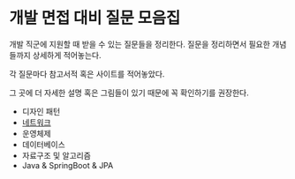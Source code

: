 # 개발 면접 대비 질문 모음집

개발 직군에 지원할 때 받을 수 있는 질문들을 정리한다. 질문을 정리하면서 필요한 개념들까지 상세하게 적어놓는다.

각 질문마다 참고서적 혹은 사이트를 적어놓았다.

그 곳에 더 자세한 설명 혹은 그림들이 있기 때문에 꼭 확인하기를 권장한다.

* 디자인 패턴
* [네트워크](https://github.com/cpwoo/coding-interview/tree/main/Network)
* 운영체제
* 데이터베이스
* 자료구조 및 알고리즘
* Java & SpringBoot & JPA
